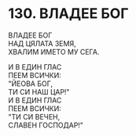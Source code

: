 # 130. ВЛАДЕЕ БОГ  
  
ВЛАДЕЕ БОГ  
НАД ЦЯЛАТА ЗЕМЯ,  
ХВАЛИМ ИМЕТО МУ СЕГА.  
  
И В ЕДИН ГЛАС  
ПЕЕМ ВСИЧКИ:  
"ЙЕОВА БОГ,  
ТИ СИ НАШ ЦАР!"  
И В ЕДИН ГЛАС  
ПЕЕМ ВСИЧКИ:  
"ТИ СИ ВЕЧЕН,  
СЛАВЕН ГОСПОДАР!"  
